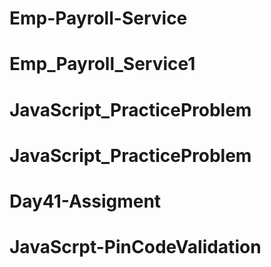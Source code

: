 # Emp-Payroll-Service
# Emp_Payroll_Service1
# JavaScript_PracticeProblem
# JavaScript_PracticeProblem
# Day41-Assigment
# JavaScrpt-PinCodeValidation
